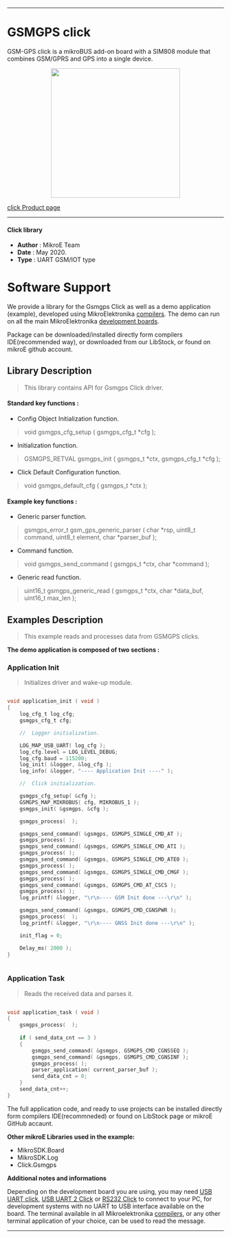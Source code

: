  
---
# GSMGPS click

GSM-GPS click is a mikroBUS add-on board with a SIM808 module that combines GSM/GPRS and GPS into a single device. 

<p align="center">
  <img src="https://download.mikroe.com/images/click_for_ide/gsmgps_click.png" height=300px>
</p>

[click Product page](<https://www.mikroe.com/gsm-gps-click>)

---


#### Click library 

- **Author**        : MikroE Team
- **Date**          : May 2020.
- **Type**          : UART GSM/IOT type


# Software Support

We provide a library for the Gsmgps Click 
as well as a demo application (example), developed using MikroElektronika 
[compilers](https://shop.mikroe.com/compilers). 
The demo can run on all the main MikroElektronika [development boards](https://shop.mikroe.com/development-boards).

Package can be downloaded/installed directly form compilers IDE(recommended way), or downloaded from our LibStock, or found on mikroE github account. 

## Library Description

> This library contains API for Gsmgps Click driver.

#### Standard key functions :

- Config Object Initialization function.
> void gsmgps_cfg_setup ( gsmgps_cfg_t *cfg ); 
 
- Initialization function.
> GSMGPS_RETVAL gsmgps_init ( gsmgps_t *ctx, gsmgps_cfg_t *cfg );

- Click Default Configuration function.
> void gsmgps_default_cfg ( gsmgps_t *ctx );


#### Example key functions :

- Generic parser function.
> gsmgps_error_t gsm_gps_generic_parser ( char *rsp,  uint8_t command, uint8_t element, char *parser_buf );
 
- Command function.
> void gsmgps_send_command ( gsmgps_t *ctx, char *command );

- Generic read function.
> uint16_t gsmgps_generic_read ( gsmgps_t *ctx, char *data_buf, uint16_t max_len );

## Examples Description

> This example reads and processes data from GSMGPS clicks.

**The demo application is composed of two sections :**

### Application Init 

> Initializes driver and wake-up module.

```c

void application_init ( void )
{
    log_cfg_t log_cfg;
    gsmgps_cfg_t cfg;

    //  Logger initialization.

    LOG_MAP_USB_UART( log_cfg );
    log_cfg.level = LOG_LEVEL_DEBUG;
    log_cfg.baud = 115200;
    log_init( &logger, &log_cfg );
    log_info( &logger, "---- Application Init ----" );

    //  Click initialization.

    gsmgps_cfg_setup( &cfg );
    GSMGPS_MAP_MIKROBUS( cfg, MIKROBUS_1 );
    gsmgps_init( &gsmgps, &cfg );

    gsmgps_process(  );

    gsmgps_send_command( &gsmgps, GSMGPS_SINGLE_CMD_AT );
    gsmgps_process( );
    gsmgps_send_command( &gsmgps, GSMGPS_SINGLE_CMD_ATI );
    gsmgps_process( );
    gsmgps_send_command( &gsmgps, GSMGPS_SINGLE_CMD_ATE0 );
    gsmgps_process( );
    gsmgps_send_command( &gsmgps, GSMGPS_SINGLE_CMD_CMGF );
    gsmgps_process( );
    gsmgps_send_command( &gsmgps, GSMGPS_CMD_AT_CSCS );
    gsmgps_process( );
    log_printf( &logger, "\r\n---- GSM Init done ---\r\n" );

    gsmgps_send_command( &gsmgps, GSMGPS_CMD_CGNSPWR );
    gsmgps_process(  );
    log_printf( &logger, "\r\n---- GNSS Init done ---\r\n" );

    init_flag = 0;

    Delay_ms( 2000 );
}
  
```

### Application Task

> Reads the received data and parses it.

```c

void application_task ( void )
{
    gsmgps_process(  );
    
    if ( send_data_cnt == 3 )
    {
        gsmgps_send_command( &gsmgps, GSMGPS_CMD_CGNSSEQ );
        gsmgps_send_command( &gsmgps, GSMGPS_CMD_CGNSINF );
        gsmgps_process( );
        parser_application( current_parser_buf );
        send_data_cnt = 0;
    }
    send_data_cnt++;
}

```

The full application code, and ready to use projects can be  installed directly form compilers IDE(recommneded) or found on LibStock page or mikroE GitHub accaunt.

**Other mikroE Libraries used in the example:** 

- MikroSDK.Board
- MikroSDK.Log
- Click.Gsmgps

**Additional notes and informations**

Depending on the development board you are using, you may need 
[USB UART click](https://shop.mikroe.com/usb-uart-click), 
[USB UART 2 Click](https://shop.mikroe.com/usb-uart-2-click) or 
[RS232 Click](https://shop.mikroe.com/rs232-click) to connect to your PC, for 
development systems with no UART to USB interface available on the board. The 
terminal available in all Mikroelektronika 
[compilers](https://shop.mikroe.com/compilers), or any other terminal application 
of your choice, can be used to read the message.



---
